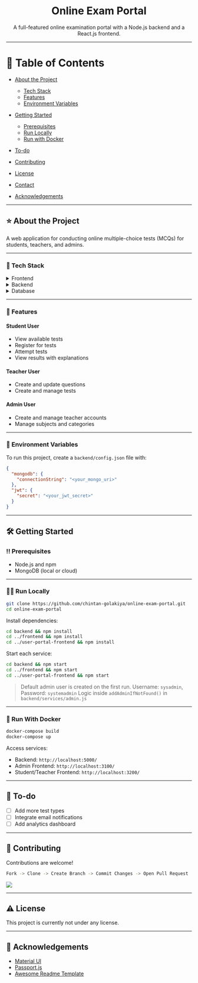 <div align="center">
  <h1>Online Exam Portal</h1>
  <p>
    A full-featured online examination portal with a Node.js backend and a React.js frontend.
  </p>
</div>

---

# 📓 Table of Contents

* [About the Project](#star2-about-the-project)

  * [Tech Stack](#space_invader-tech-stack)
  * [Features](#dart-features)
  * [Environment Variables](#key-environment-variables)
* [Getting Started](#toolbox-getting-started)

  * [Prerequisites](#bangbang-prerequisites)
  * [Run Locally](#running-run-locally)
  * [Run with Docker](#run-with-docker)
* [To-do](#notes-to-do)
* [Contributing](#wave-contributing)
* [License](#warning-license)
* [Contact](#handshake-contact)
* [Acknowledgements](#gem-acknowledgements)

---

## ⭐ About the Project

A web application for conducting online multiple-choice tests (MCQs) for students, teachers, and admins.

---

### 👾 Tech Stack

<details>
  <summary>Frontend</summary>
  <ul>
    <li><a href="https://reactjs.org/">React.js</a></li>
    <li><a href="https://react-redux.js.org/">React-Redux</a></li>
    <li><a href="https://mui.com/">Material UI</a></li>
    <li>HTML5</li>
    <li>CSS3</li>
  </ul>
</details>

<details>
  <summary>Backend</summary>
  <ul>
    <li><a href="https://nodejs.org/">Node.js</a></li>
    <li><a href="https://expressjs.com/">Express.js</a></li>
    <li><a href="https://www.passportjs.org/">Passport.js</a></li>
  </ul>
</details>

<details>
  <summary>Database</summary>
  <ul>
    <li><a href="https://www.mongodb.com/">MongoDB</a></li>
  </ul>
</details>

---

### 🎯 Features

#### Student User

* View available tests
* Register for tests
* Attempt tests
* View results with explanations

#### Teacher User

* Create and update questions
* Create and manage tests

#### Admin User

* Create and manage teacher accounts
* Manage subjects and categories

---

### 🔑 Environment Variables

To run this project, create a `backend/config.json` file with:

```json
{
  "mongodb": {
    "connectionString": "<your_mongo_uri>"
  },
  "jwt": {
    "secret": "<your_jwt_secret>"
  }
}
```

---

## 🛠️ Getting Started

### ‼️ Prerequisites

* Node.js and npm
* MongoDB (local or cloud)

---

### 🏃‍♂️ Run Locally

```bash
git clone https://github.com/chintan-golakiya/online-exam-portal.git
cd online-exam-portal
```

Install dependencies:

```bash
cd backend && npm install
cd ../frontend && npm install
cd ../user-portal-frontend && npm install
```

Start each service:

```bash
cd backend && npm start
cd ../frontend && npm start
cd ../user-portal-frontend && npm start
```

> Default admin user is created on the first run.
> Username: `sysadmin`, Password: `systemadmin`
> Logic inside `addAdminIfNotFound()` in `backend/services/admin.js`

---

### 🚢 Run With Docker

```bash
docker-compose build
docker-compose up
```

Access services:

* Backend: `http://localhost:5000/`
* Admin Frontend: `http://localhost:3100/`
* Student/Teacher Frontend: `http://localhost:3200/`

---

## 📄 To-do

* [ ] Add more test types
* [ ] Integrate email notifications
* [ ] Add analytics dashboard

---

## 👋 Contributing

Contributions are welcome!

```bash
Fork -> Clone -> Create Branch -> Commit Changes -> Open Pull Request
```

<a href="https://github.com/chintan-golakiya/online-exam-portal/graphs/contributors">
  <img src="https://contrib.rocks/image?repo=chintan-golakiya/online-exam-portal" />
</a>

---

## ⚠️ License

This project is currently not under any license.

---

## 💫 Acknowledgements

* [Material UI](https://mui.com)
* [Passport.js](https://www.passportjs.org/)
* [Awesome Readme Template](https://github.com/Louis3797/awesome-readme-template)
